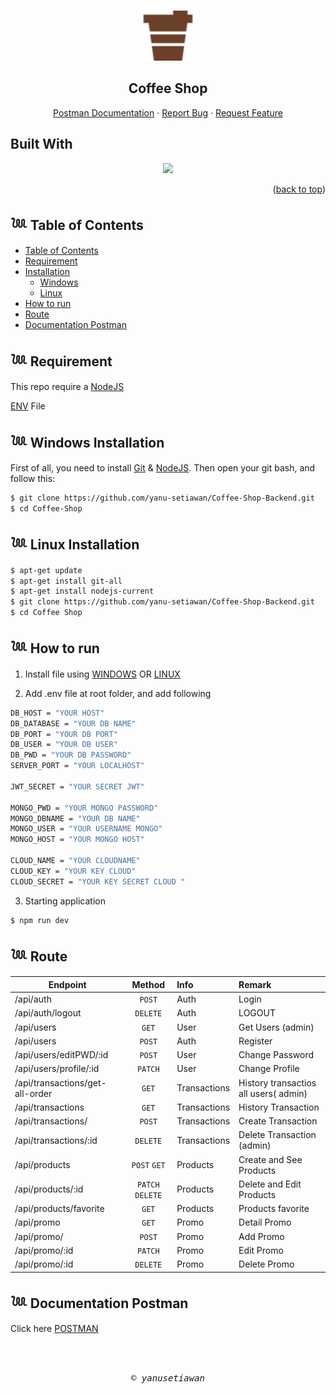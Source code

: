 <a id="readme-top"></a>

<!-- PROJECT LOGO -->
<br />
<div align="center">
  <a href="#">
    <img src="./public/logo123.svg" alt="Logo" width="80" height="80">
  </a>

  <h2 align="center">Coffee Shop</h2>

  <p align="center">
    <a href="https://documenter.getpostman.com/view/26100678/2s93m62Mkp">Postman Documentation</a>
    ·
    <a href="#">Report Bug</a>
    ·
    <a href="#">Request Feature</a>
  </p>
</div>

## Built With

<p align="center">
  <a href="https://skillicons.dev">
    <img src="https://skillicons.dev/icons?i=nodejs,express,postgres,vercel,mongo" />
  </a>
</p>

<p align="right">(<a href="#readme-top">back to top</a>)</p>

## 𓆙 Table of Contents


- [Table of Contents](#𓆙-Table-of-Contents)
- [Requirement](#𓆙-Requirement)
- [Installation](#)
  - [Windows](#𓆙-Windows-Installation)
  - [Linux](#𓆙_Linux_Installation)
- [How to run](#𓆙-How-to-run)
- [Route](#𓆙-Documentation-Postman)
- [Documentation Postman](#𓆙-Documentation-Postman)

## 𓆙 Requirement

This repo require a [NodeJS](https://nodejs.org/)

[ENV](#ENV) File

## 𓆙 Windows Installation

First of all, you need to install [Git](https://git-scm.com/download/win) & [NodeJS](https://nodejs.org/). Then open your git bash, and follow this:<br>

```sh
$ git clone https://github.com/yanu-setiawan/Coffee-Shop-Backend.git
$ cd Coffee-Shop
```

## 𓆙 Linux Installation

```sh
$ apt-get update
$ apt-get install git-all
$ apt-get install nodejs-current
$ git clone https://github.com/yanu-setiawan/Coffee-Shop-Backend.git
$ cd Coffee Shop
```

## 𓆙 How to run

1. Install file using [WINDOWS](#Windows-Installation) OR [LINUX](Linux-Installation)

2. Add .env file at root folder, and add following

```sh
DB_HOST = "YOUR HOST"
DB_DATABASE = "YOUR DB NAME"
DB_PORT = "YOUR DB PORT"
DB_USER = "YOUR DB USER"
DB_PWD = "YOUR DB PASSWORD"
SERVER_PORT = "YOUR LOCALHOST"

JWT_SECRET = "YOUR SECRET JWT"

MONGO_PWD = "YOUR MONGO PASSWORD"
MONGO_DBNAME = "YOUR DB NAME"
MONGO_USER = "YOUR USERNAME MONGO"
MONGO_HOST = "YOUR MONGO HOST"

CLOUD_NAME = "YOUR CLOUDNAME"
CLOUD_KEY = "YOUR KEY CLOUD"
CLOUD_SECRET = "YOUR KEY SECRET CLOUD "

```

3. Starting application

```sh
$ npm run dev
```

## 𓆙 Route

| Endpoint                       |      Method      | Info         | Remark                                |
| ----------------------------   | :--------------: | :----------- | :------------------------------------ |
| /api/auth                      |      `POST`      | Auth         | Login                                 |
| /api/auth/logout               |      `DELETE`    | Auth         | LOGOUT                                |
| /api/users                     |      `GET`       | User         | Get Users (admin)                     |
| /api/users                     |      `POST`      | Auth         | Register                              |
| /api/users/editPWD/:id         |      `POST`      | User         | Change Password                       |
| /api/users/profile/:id         |     `PATCH`      | User         | Change Profile                        |
| /api/transactions/get-all-order|      `GET`       | Transactions | History transactios all users( admin) |
| /api/transactions              |      `GET`       | Transactions | History Transaction                   |
| /api/transactions/             |      `POST`      | Transactions | Create Transaction                    |
| /api/transactions/:id          |     `DELETE`     | Transactions | Delete Transaction (admin)            |
| /api/products                  |   `POST` `GET`   | Products     | Create and See Products               |
| /api/products/:id              | `PATCH` `DELETE` | Products     | Delete and Edit Products              |
| /api/products/favorite         |      `GET`       | Products     | Products favorite                     |
| /api/promo                     |      `GET`       | Promo        | Detail Promo                          |
| /api/promo/                    |      `POST`      | Promo        | Add Promo                             |
| /api/promo/:id                 |      `PATCH`     | Promo        | Edit Promo                            |
| /api/promo/:id                 |     `DELETE`     | Promo        | Delete Promo                          |

## 𓆙 Documentation Postman

Click here [POSTMAN](https://documenter.getpostman.com/view/26100678/2s93m62Mkp)

<BR>
<BR>

<p align="center"> <samp><i>&copy; yanusetiawan </i></samp> </p>

